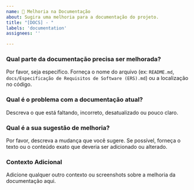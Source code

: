 ```yaml
---
name: 📖 Melhoria na Documentação
about: Sugira uma melhoria para a documentação do projeto.
title: "[DOCS] - "
labels: 'documentation'
assignees: ''

---
```


### Qual parte da documentação precisa ser melhorada?

Por favor, seja específico. Forneça o nome do arquivo (ex: `README.md`, `docs/Especificação de Requisitos de Software (ERS).md`) ou a localização no código.

### Qual é o problema com a documentação atual?

Descreva o que está faltando, incorreto, desatualizado ou pouco claro.

### Qual é a sua sugestão de melhoria?

Por favor, descreva a mudança que você sugere. Se possível, forneça o texto ou o conteúdo exato que deveria ser adicionado ou alterado.

### Contexto Adicional

Adicione qualquer outro contexto ou screenshots sobre a melhoria da documentação aqui.
